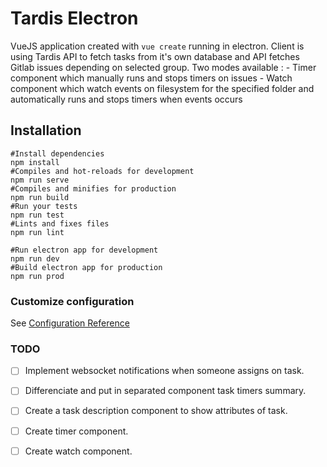 # Tardis Electron

VueJS application created with `vue create` running in electron.
Client is using Tardis API to fetch tasks from it's own database and API fetches Gitlab issues depending on selected group.
Two modes available :
    - Timer component which manually runs and stops timers on issues
    - Watch component which watch events on filesystem for the specified folder and automatically runs and stops timers when events occurs  


## Installation
```
#Install dependencies
npm install
#Compiles and hot-reloads for development
npm run serve
#Compiles and minifies for production
npm run build
#Run your tests
npm run test
#Lints and fixes files
npm run lint

#Run electron app for development
npm run dev
#Build electron app for production
npm run prod
```
### Customize configuration
See [Configuration Reference](https://cli.vuejs.org/config/)

### TODO
- [ ] Implement websocket notifications when someone assigns on task.
- [ ] Differenciate and put in separated component task timers summary.
- [ ] Create a task description component to show attributes of task.
- [ ] Create timer component.
- [ ] Create watch component.


